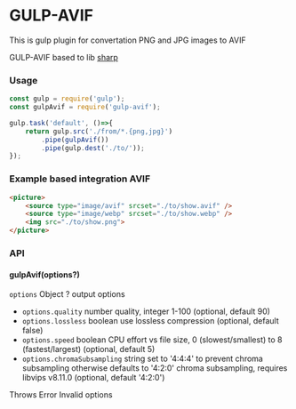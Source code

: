 # GULP-AVIF

This is gulp plugin for convertation PNG and JPG images to AVIF

GULP-AVIF based to lib [sharp](https://www.npmjs.com/package/sharp)

### Usage

```js
const gulp = require('gulp');
const gulpAvif = require('gulp-avif');

gulp.task('default', ()=>{
    return gulp.src('./from/*.{png,jpg}')
        .pipe(gulpAvif())
        .pipe(gulp.dest('./to/'));
});
```

### Example based integration AVIF

```html
<picture>
    <source type="image/avif" srcset="./to/show.avif" />
    <source type="image/webp" srcset="./to/show.webp" />
    <img src="./to/show.png">
</picture>
```

### API

#### gulpAvif(options?)

`options` Object ? output options
- `options.quality` number  quality, integer 1-100 (optional, default 90)
- `options.lossless` boolean  use lossless compression (optional, default false)
- `options.speed` boolean  CPU effort vs file size, 0 (slowest/smallest) to 8 (fastest/largest) (optional, default 5)
- `options.chromaSubsampling` string  set to '4:4:4' to prevent chroma subsampling otherwise defaults to '4:2:0' chroma subsampling, requires libvips v8.11.0 (optional, default '4:2:0')

Throws Error  Invalid options
